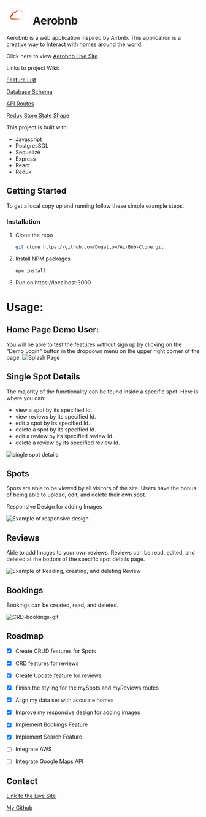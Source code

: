 

#  <img src="favicon.ico" alt="Logo" height=50px /> Aerobnb

Aerobnb is a web application inspired by Airbnb. This application is a creative way to Interact with homes around the world.


Click here to view [Aerobnb Live Site](https://aerobnb.onrender.com).

Links to project Wiki:

[Feature List](https://github.com/Dogallow/AirBnb-Clone/wiki/Features)

[Database Schema](https://github.com/Dogallow/AirBnb-Clone/wiki/Database-Schema)

[API Routes](https://github.com/Dogallow/AirBnb-Clone/wiki/API-Documentation)

[Redux Store State Shape](https://github.com/Dogallow/AirBnb-Clone/wiki/Redux-Store-Shape)



This project is built with:
- Javascript
- PostgresSQL
- Sequelize
- Express
- React
- Redux

## Getting Started

To get a local copy up and running follow these simple example steps.


### Installation



1. Clone the repo
   ```sh
   git clone https://github.com/Dogallow/AirBnb-Clone.git
   ```
2. Install NPM packages
   ```sh
   npm install
   ```
3. Run on https://localhost:3000


# Usage:

## Home Page Demo User:

You will be able to test the features without sign up by clicking on the "Demo Login" button in the dropdown menu on the upper right corner of the page.
![Splash Page](https://user-images.githubusercontent.com/95613961/214416206-2e8608ff-1f26-4cba-b249-d4fc45d2aafc.jpg)


## Single Spot Details
The majority of the functionality can be found inside a specific spot.
Here is where you can:
- view a spot by its specified Id.
- view reviews by its specified Id.
- edit a spot by its specified Id.
- delete a spot by its specified Id.
- edit a review by its specified review Id.
- delete a review by its specified review Id.


![single spot details](https://user-images.githubusercontent.com/95613961/214157720-ed14ab9e-98ad-47c4-a2bc-bc25727c11de.jpg)



## Spots
Spots are able to be viewed by all visitors of the site.
Users have the bonus of being able to upload, edit, and delete their own spot.

Responsive Design for adding Images

![Example of responsive design](https://user-images.githubusercontent.com/95613961/214157905-990033e8-df06-44a2-a8ef-42ca9ea7ed5d.gif)







## Reviews
Able to add Images to your own reviews.
Reviews can be read, edited, and deleted at the bottom of the specific spot details page.

![Example of Reading, creating, and deleting Review](https://user-images.githubusercontent.com/95613961/214158009-ee4e8459-be48-44ef-a358-32e6564d18b9.gif)

## Bookings
Bookings can be created, read, and deleted.

![CRD-bookings-gif](https://user-images.githubusercontent.com/95613961/214158274-eec800f4-7ac8-4cbb-b7ca-ed3106993307.gif)



## Roadmap

- [x] Create CRUD features for Spots
- [x] CRD features for reviews
- [x] Create Update feature for reviews
- [x] Finish the styling for the mySpots and myReviews routes
- [x] Align my data set with accurate homes
- [x] Improve my responsive design for adding images
- [x] Implement Bookings Feature
- [x] Implement Search Feature
- [ ] Integrate AWS
- [ ] Integrate Google Maps API


## Contact

[Link to the Live Site](https://airbnb-clone-dg.herokuapp.com/)

[My Github](https://github.com/dogallow)
